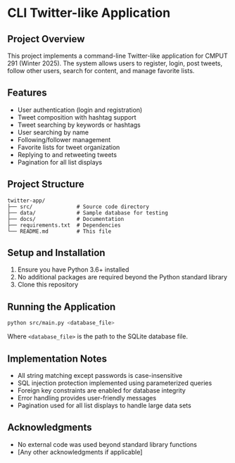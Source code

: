 # CLI Twitter-like Application

## Project Overview

This project implements a command-line Twitter-like application for CMPUT 291 (Winter 2025). The system allows users to register, login, post tweets, follow other users, search for content, and manage favorite lists.

## Features

- User authentication (login and registration)
- Tweet composition with hashtag support
- Tweet searching by keywords or hashtags
- User searching by name
- Following/follower management
- Favorite lists for tweet organization
- Replying to and retweeting tweets
- Pagination for all list displays

## Project Structure

```
twitter-app/
├── src/              # Source code directory
├── data/             # Sample database for testing
├── docs/             # Documentation
├── requirements.txt  # Dependencies
└── README.md         # This file
```

## Setup and Installation

1. Ensure you have Python 3.6+ installed
2. No additional packages are required beyond the Python standard library
3. Clone this repository

## Running the Application

```bash
python src/main.py <database_file>
```

Where `<database_file>` is the path to the SQLite database file.

## Implementation Notes

- All string matching except passwords is case-insensitive
- SQL injection protection implemented using parameterized queries
- Foreign key constraints are enabled for database integrity
- Error handling provides user-friendly messages
- Pagination used for all list displays to handle large data sets

## Acknowledgments

- No external code was used beyond standard library functions
- [Any other acknowledgments if applicable]
